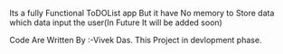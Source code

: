 Its a fully Functional ToDOList app But it have No memory to Store data which data input the user(In Future It will be added soon)









Code Are Written By :-Vivek Das.
This Project in devlopment phase.
